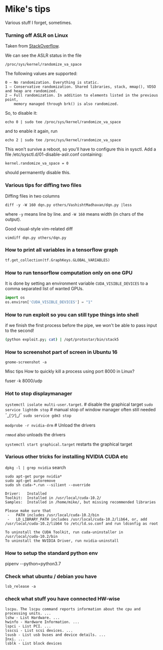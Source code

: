 # Mike's tips
Various stuff I forget, sometimes.


### Turning off ASLR on Linux
Taken from [StackOverflow](http://askubuntu.com/questions/318315/how-can-i-temporarily-disable-aslr-address-space-layout-randomization).

We can see the ASLR status in the file
```
/proc/sys/kernel/randomize_va_space
```

The following values are supported:

```
0 – No randomization. Everything is static.
1 – Conservative randomization. Shared libraries, stack, mmap(), VDSO and heap are randomized.
2 – Full randomization. In addition to elements listed in the previous point,
    memory managed through brk() is also randomized.
```

So, to disable it:

```
echo 0 | sudo tee /proc/sys/kernel/randomize_va_space
```

and to enable it again, run

```
echo 2 | sudo tee /proc/sys/kernel/randomize_va_space
```

This won't survive a reboot, so you'll have to configure this in sysctl.
Add a file /etc/sysctl.d/01-disable-aslr.conf containing:

```
kernel.randomize_va_space = 0
```
should permanently disable this.


### Various tips for diffing two files

Diffing files in two columns
```
diff -y -W 160 dqn.py others/VashishtMadhavan/dqn.py |less
```
where `-y` means line by line.
and `-W 160` means width (in chars of the output).

Good visual-style vim-related diff
```
vimdiff dqn.py others/dqn.py
```

### How to print all variables in a tensorflow graph

```python
tf.get_collection(tf.GraphKeys.GLOBAL_VARIABLES)
```


### How to run tensorflow computation only on one GPU

It is done by setting an environment variable `CUDA_VISIBLE_DEVICES` to a comma separated list of wanted GPUs.


```python
import os
os.environ['CUDA_VISIBLE_DEVICES'] = "1"
```

### How to run exploit so you can still type things into shell

if we finish the first process before the pipe, we won't be able to pass input to the second!

```bash
(python exploit.py; cat) | /opt/protostar/bin/stack5 
```


### How to screenshot part of screen in Ubuntu 16

```
gnome-screenshot -a
```


Misc tips
How to quickly kill a process using port 8000 in Linux?

fuser -k 8000/udp



### Hot to stop displaymanager

`systemctl isolate multi-user.target`. # disable the graphical target
`sudo service lightdm stop`   # manual stop of window manager often still needed ¯\_(ツ)_/¯ 
`sudo service gdm3 stop`

`modprobe -r nvidia-drm`     #  Unload the drivers

`rmmod` also unloads the drivers

`systemctl start graphical.target`  restarts the graphical target


### Various other tricks for installing NVIDIA CUDA etc

`dpkg -l | grep nvidia` search 

```
sudo apt-get purge nvidia*
sudo apt-get autoremove
sudo sh cuda-*.run --silient --override
```

```
Driver:   Installed
Toolkit:  Installed in /usr/local/cuda-10.2/
Samples:  Installed in /home/mike/, but missing recommended libraries

Please make sure that
 -   PATH includes /usr/local/cuda-10.2/bin
 -   LD_LIBRARY_PATH includes /usr/local/cuda-10.2/lib64, or, add /usr/local/cuda-10.2/lib64 to /etc/ld.so.conf and run ldconfig as root

To uninstall the CUDA Toolkit, run cuda-uninstaller in /usr/local/cuda-10.2/bin
To uninstall the NVIDIA Driver, run nvidia-uninstall
```

### How to setup the standard python env
pipenv --python=python3.7


### Check what ubuntu / debian you have

`lsb_release -a`

### check what stuff you have connected HW-wise

```
lscpu. The lscpu command reports information about the cpu and processing units. ...
lshw - List Hardware. ...
hwinfo - Hardware Information. ...
lspci - List PCI. ...
lsscsi - List scsi devices. ...
lsusb - List usb buses and device details. ...
Inxi. ...
lsblk - List block devices
```
